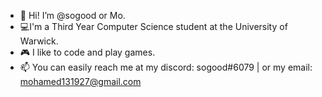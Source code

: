 
- 👋 Hi! I’m @sogood or Mo.
- 💻I'm a Third Year Computer Science student at the University of Warwick. 
- 🎮 I like to code and play games.
- 📫 You can easily reach me at my discord: sogood#6079 | or my email: mohamed131927@gmail.com
<!---
Disgustin/Disgustin is a ✨ special ✨ repository because its `README.md` (this file) appears on your GitHub profile.
You can click the Preview link to take a look at your changes.
--->
